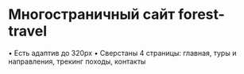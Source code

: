 # Многостраничный сайт forest-travel
•	Есть адаптив до 320px
•	Сверстаны 4 страницы: главная, туры и направления, трекинг походы, контакты


